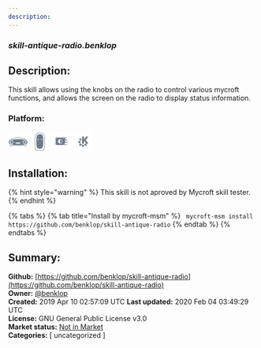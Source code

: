 ```yaml
---
description: 
---
```


### _skill-antique-radio.benklop_  
## Description:  
This skill allows using the knobs on the radio to control various
mycroft functions, and allows the screen on the radio to display
status information.  
  
  
### Platform:  
 ![Mark I](../.gitbook/assets/mark-1-icon.png)  ![Mark II](../.gitbook/assets/mark-2-icon.png)  ![Picroft](../.gitbook/assets/picroft-icon.png)  ![plasmoid](../.gitbook/assets/kde.png)   
## Installation:  
{% hint style="warning" %}
This skill is not aproved by Mycroft skill tester.
{% endhint %}
    
{% tabs %}
{% tab title="Install by mycroft-msm" %}
``` mycroft-msm install https://github.com/benklop/skill-antique-radio```
{% endtab %}
  {% endtabs %}
    
## Summary:  
**Github:** [https://github.com/benklop/skill-antique-radio](https://github.com/benklop/skill-antique-radio)  
**Owner:** [@benklop](https://github.com/benklop)  
**Created:** 2019 Apr 10 02:57:09 UTC  **Last updated:** 2020 Feb 04 03:49:29 UTC  
**License:** GNU General Public License v3.0  
**Market status:** [Not in Market](https://market.mycroft.ai/skill/)  
**Categories:** [ uncategorized ]   
